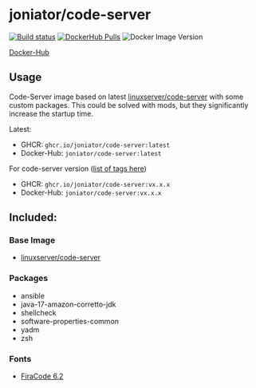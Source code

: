 # joniator/code-server

[![Build status](https://img.shields.io/github/workflow/status/Joniator/docker-images/Docker/code-server)](https://github.com/Joniator/docker-images/actions/workflows/docker-publish.yml) 
[![DockerHub Pulls](https://img.shields.io/docker/pulls/joniator/code-server)](https://hub.docker.com/r/joniator/code-server)
![Docker Image Version](https://img.shields.io/docker/v/joniator/code-server)

[Docker-Hub](https://hub.docker.com/r/joniator/code-server)

## Usage
Code-Server image based on latest [linuxserver/code-server](https://github.com/linuxserver/docker-code-server) with some custom packages. This could be solved with mods, but they significantly increase the startup time.

Latest: 
* GHCR: `ghcr.io/joniator/code-server:latest` 
* Docker-Hub: `joniator/code-server:latest`

For code-server version ([list of tags here](https://github.com/Joniator/docker-images/pkgs/container/code-server))
* GHCR: `ghcr.io/joniator/code-server:vx.x.x` 
* Docker-Hub: `joniator/code-server:vx.x.x`

## Included:

### Base Image
* [linuxserver/code-server](https://github.com/linuxserver/docker-code-server)

### Packages
* ansible
* java-17-amazon-corretto-jdk
* shellcheck 
* software-properties-common 
* yadm 
* zsh

### Fonts
* [FiraCode 6.2](https://github.com/tonsky/FiraCode)
